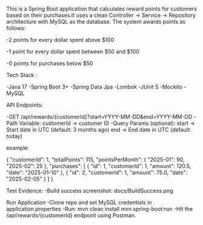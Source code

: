 This is a Spring Boot application that calculates reward points for customers based on their purchases.It uses a clean Controller → Service → Repository architecture with MySQL as the database.
The system awards points as follows:

-2 points for every dollar spent above $100

-1 point for every dollar spent between $50 and $100

-0 points for purchases below $50

Tech Stack :

-Java 17
-Spring Boot 3+
-Spring Data Jpa
-Lombok
-JUnit 5
-Mockito
-MySQL

API Endpoints:

-GET /api/rewards/{customerId}?start=YYYY-MM-DD&end=YYYY-MM-DD
-Path Variable: customerId → customer ID
-Query Params (optional):
start → Start date in UTC (default: 3 months ago)
end → End date in UTC (default: today)

example:

{
  "customerId": 1,
  "totalPoints": 115,
  "pointsPerMonth": {
    "2025-01": 90,
    "2025-02": 25
  },
  "purchases": [
    {
      "id": 1,
      "customerId": 1,
      "amount": 120.5,
      "date": "2025-01-10"
    },
    {
      "id": 2,
      "customerId": 1,
      "amount": 75.0,
      "date": "2025-02-05"
    }
  ]
}

Test Evidence:
-Build success screenshot: docs/BuildSuccess.png

Run Application
-Clone repo and set MySQL credentials in application.properties
-Run:
mvn clean install
mvn spring-boot:run
-Hit the /api/rewards/{customerId} endpoint using Postman.

